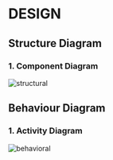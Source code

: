 # DESIGN

## Structure Diagram
### 1. Component Diagram

![structural](https://user-images.githubusercontent.com/33773946/143394277-7c9d3957-27de-486e-a1b5-0378bf3381b3.png)


## Behaviour Diagram
### 1. Activity Diagram

![behavioral](https://user-images.githubusercontent.com/33773946/143394531-07c00cbf-9ab8-41b9-aa81-609241791389.png)
